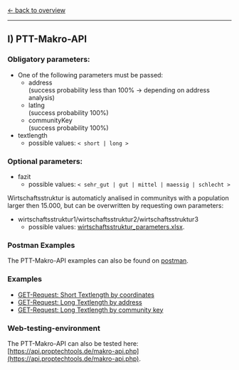 [<- back to overview](README.md)
***

## I) PTT-Makro-API

### Obligatory parameters:
* One of the following parameters must be passed:
  * address <br>(success probability less than 100% -> depending on address analysis)
  * latlng <br>(success probability 100%)
  * communityKey <br>(success probability 100%)
* textlength
  * possible values: `< short | long >`

### Optional parameters:
* fazit
  * possible values: `< sehr_gut | gut | mittel | maessig | schlecht >`

Wirtschaftsstruktur is automaticly analised in communitys with a population larger then 15.000, but can be overwritten by requesting own parameters: 
* wirtschaftsstruktur1/wirtschaftsstruktur2/wirtschaftsstruktur3
  * possible values: [wirtschaftsstruktur_parameters.xlsx](docs/wirtschaftsstruktur_parameter.xlsx).

### Postman Examples

The PTT-Makro-API examples can also be found on [postman](https://documenter.getpostman.com/view/6392593/S1ETRGTx#149be5c6-8885-4ea1-be10-b2650dafe35e).

### Examples

* [GET-Request: Short Textlength by coordinates](examples/makro-api-001-short_textlength_coordinations.md)
* [GET-Request: Long Textlength by address](examples/makro-api-002-long_textlength_address.md)
* [GET-Request: Long Textlength by community key](examples/makro-api-003-long_textlength_communitykey.md)

### Web-testing-environment 
The PTT-Makro-API can also be tested here: [https://api.proptechtools.de/makro-api.php](https://api.proptechtools.de/makro-api.php).